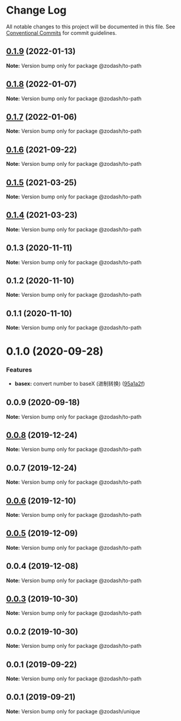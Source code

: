 # Change Log

All notable changes to this project will be documented in this file.
See [Conventional Commits](https://conventionalcommits.org) for commit guidelines.

## [0.1.9](https://github.com/zcorky/zodash/compare/@zodash/to-path@0.1.8...@zodash/to-path@0.1.9) (2022-01-13)

**Note:** Version bump only for package @zodash/to-path





## [0.1.8](https://github.com/zcorky/zodash/compare/@zodash/to-path@0.1.7...@zodash/to-path@0.1.8) (2022-01-07)

**Note:** Version bump only for package @zodash/to-path





## [0.1.7](https://github.com/zcorky/zodash/compare/@zodash/to-path@0.1.6...@zodash/to-path@0.1.7) (2022-01-06)

**Note:** Version bump only for package @zodash/to-path





## [0.1.6](https://github.com/zcorky/zodash/compare/@zodash/to-path@0.1.5...@zodash/to-path@0.1.6) (2021-09-22)

**Note:** Version bump only for package @zodash/to-path





## [0.1.5](https://github.com/zcorky/zodash/compare/@zodash/to-path@0.1.4...@zodash/to-path@0.1.5) (2021-03-25)

**Note:** Version bump only for package @zodash/to-path





## [0.1.4](https://github.com/zcorky/zodash/compare/@zodash/to-path@0.1.3...@zodash/to-path@0.1.4) (2021-03-23)

**Note:** Version bump only for package @zodash/to-path





## 0.1.3 (2020-11-11)

**Note:** Version bump only for package @zodash/to-path





## 0.1.2 (2020-11-10)

**Note:** Version bump only for package @zodash/to-path





## 0.1.1 (2020-11-10)

**Note:** Version bump only for package @zodash/to-path





# 0.1.0 (2020-09-28)


### Features

* **basex:** convert number to baseX (进制转换) ([95a1a2f](https://github.com/zcorky/zodash/commit/95a1a2f361d73de5caa3b8e297c1643e97e40983))





## 0.0.9 (2020-09-18)

**Note:** Version bump only for package @zodash/to-path





## [0.0.8](https://github.com/zcorky/zodash/compare/@zodash/to-path@0.0.7...@zodash/to-path@0.0.8) (2019-12-24)

**Note:** Version bump only for package @zodash/to-path





## 0.0.7 (2019-12-24)

**Note:** Version bump only for package @zodash/to-path





## [0.0.6](https://github.com/zcorky/zodash/compare/@zodash/to-path@0.0.5...@zodash/to-path@0.0.6) (2019-12-10)

**Note:** Version bump only for package @zodash/to-path





## [0.0.5](https://github.com/zcorky/zodash/compare/@zodash/to-path@0.0.4...@zodash/to-path@0.0.5) (2019-12-09)

**Note:** Version bump only for package @zodash/to-path





## 0.0.4 (2019-12-08)

**Note:** Version bump only for package @zodash/to-path





## [0.0.3](https://github.com/zcorky/zodash/compare/@zodash/to-path@0.0.2...@zodash/to-path@0.0.3) (2019-10-30)

**Note:** Version bump only for package @zodash/to-path





## 0.0.2 (2019-10-30)

**Note:** Version bump only for package @zodash/to-path





## 0.0.1 (2019-09-22)

**Note:** Version bump only for package @zodash/to-path





## 0.0.1 (2019-09-21)

**Note:** Version bump only for package @zodash/unique
